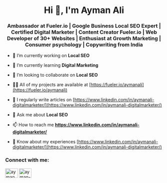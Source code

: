 <h1 align="center">Hi 👋, I'm Ayman Ali</h1>
<h3 align="center">Ambassador at Fueler.io | Google Business Local SEO Expert | Certified Digital Marketer | Content Creator Fueler.io | Web Developer of 30+ Websites | Enthusiast at Growth Marketing | Consumer psychology | Copywriting from India</h3>

- 🔭 I’m currently working on **Local SEO**

- 🌱 I’m currently learning **Digital Marketing**

- 👯 I’m looking to collaborate on **Local SEO**

- 👨‍💻 All of my projects are available at [https://fueler.io/aymanali](https://fueler.io/aymanali)

- 📝 I regularly write articles on [https://www.linkedin.com/in/aymanali-digitalmarketer/](https://www.linkedin.com/in/aymanali-digitalmarketer/)

- 💬 Ask me about **Local SEO**

- 📫 How to reach me **https://www.linkedin.com/in/aymanali-digitalmarketer/**

- 📄 Know about my experiences [https://www.linkedin.com/in/aymanali-digitalmarketer/](https://www.linkedin.com/in/aymanali-digitalmarketer/)

<h3 align="left">Connect with me:</h3>
<p align="left">
<a href="https://twitter.com/ayman_ali09" target="blank"><img align="center" src="https://raw.githubusercontent.com/rahuldkjain/github-profile-readme-generator/master/src/images/icons/Social/twitter.svg" alt="ayman_ali09" height="30" width="40" /></a>
<a href="https://linkedin.com/in/ayman-ali-digitalmarketer" target="blank"><img align="center" src="https://raw.githubusercontent.com/rahuldkjain/github-profile-readme-generator/master/src/images/icons/Social/linked-in-alt.svg" alt="ayman-ali-digitalmarketer" height="30" width="40" /></a>
</p>

